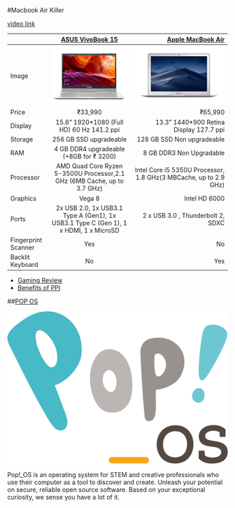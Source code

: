 #Macbook Air Killer

[video link](https://youtu.be/xTv32WePsSI)

|    | [ASUS VivoBook 15](https://www.amazon.in/VivoBook-M509DA-EJ561T-15-6-inch-Integrated-Transparent/dp/B07WSGCC44/ref=sr_1_8?dchild=1&keywords=asus+vivobook+15+ryzen&qid=1592575508&sr=8-8) | [Apple MacBook Air](https://www.amazon.in/Apple-MacBook-Air-13-3-inch-MQD32HN/dp/B073Q5R6VR/ref=sr_1_3?dchild=1&keywords=macbook+air&qid=1592652560&sr=8-3) |
| ------------- |:-------------:| -----:|
|Image | ![](img/Asus.jpg)  | ![](img/Mac.jpg) |
|Price | ₹33,990 | ₹65,990 |
|Display | 15.6” 1920*1080 (Full HD) 60 Hz 141.2 ppi | 13.3” 1440\*900 Retina Display 127.7 ppi |
|Storage | 256 GB SSD upgradeable | 128 GB SSD Non upgradeable |
|RAM | 4 GB DDR4 upgradeable (+8GB for ₹ 3200)|8 GB DDR3 Non Upgradable|
|Processor | AMD Quad Core Ryzen 5-3500U Processor,2.1 GHz (6MB Cache, up to 3.7 GHz) | Intel Core i5 5350U Processor, 1.8 GHz(3 MBCache, up to 2.9 GHz) |
|Graphics | Vega 8 | Intel HD 6000 |
|Ports | 2x USB 2.0, 1x USB3.1 Type A (Gen1), 1x USB3.1 Type C (Gen 1), 1 x HDMI, 1 x MicroSD | 2 x USB 3.0 , Thunderbolt 2, SDXC |
|Fingerprint Scanner | Yes | No |
|Backlit Keyboard | No | Yes |

- [Gaming Review](https://youtu.be/OI0VqLtoXEI)
- [Benefits of PPI](https://pocketnow.com/how-important-are-ppi)

##[POP OS](https://pop.system76.com)

![](img/POPOS.png)

Pop!\_OS is an operating system for STEM and creative professionals who use their computer as a tool to discover and create. Unleash your potential on secure, reliable open source software. Based on your exceptional curiosity, we sense you have a lot of it.

